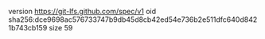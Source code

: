 version https://git-lfs.github.com/spec/v1
oid sha256:dce9698ac576733747b9db45d8cb42ed54e736b2e511dfc640d8421b743cb159
size 59
